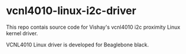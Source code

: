 # vcnl4010-linux-i2c-driver
This repo contais source code for Vishay's vcnl4010 i2c proximity Linux kernel driver.

VCNL4010 Linux driver is developed for Beaglebone black.

